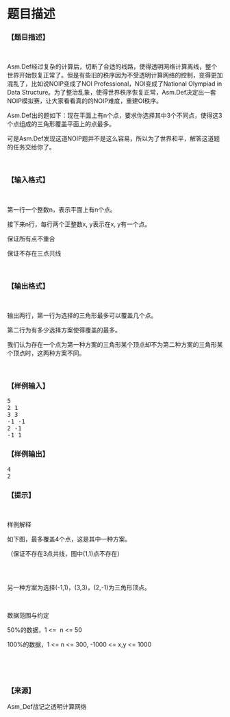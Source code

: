 # 题目描述


<h3>
【题目描述】
</h3>
<p>
<br/>
</p>
<p>
Asm.Def经过复杂的计算后，切断了合适的线路，使得透明网络计算离线，整个世界开始恢复正常了。但是有些旧的秩序因为不受透明计算网络的控制，变得更加混乱了，比如说NOIP变成了NOI Professional，NOI变成了National Olympiad in Data Structure。为了整治乱象，使得世界秩序恢复正常，Asm.Def决定出一套NOIP模拟赛，让大家看看真的的NOIP难度，重建OI秩序。
</p>
<p>
Asm.Def出的题如下：现在平面上有n个点，要求你选择其中3个不同点，使得这3个点组成的三角形覆盖平面上的点最多。
</p>
<p>
可是Asm.Def发现这道NOIP题并不是这么容易，所以为了世界和平，解答这道题的任务交给你了。
</p>
<p>
<br/>
</p>
<h3>
【输入格式】
</h3>
<p>
<br/>
</p>
<p>
第一行一个整数n，表示平面上有n个点。
</p>
<p>
接下来n行，每行两个正整数x, y表示在x, y有一个点。
</p>
<p>
保证所有点不重合
</p>
<p>
保证不存在三点共线
</p>
<p>
<br/>
</p>
<h3>
【输出格式】
</h3>
<p>
<br/>
</p>
<p>
输出两行，第一行为选择的三角形最多可以覆盖几个点。
</p>
<p>
第二行为有多少选择方案使得覆盖的最多。
</p>
<p>
我们认为存在一个点为第一种方案的三角形某个顶点却不为第二种方案的三角形某个顶点时，这两种方案不同。
</p>
<p>
<br/>
</p>
<h3>
【样例输入】
</h3>
<pre>5
2 1
3 3
-1 -1
2 -1
-1 1</pre>
<h3>
【样例输出】
</h3>
<pre>4
2</pre>
<h3>
【提示】
</h3>
<p>
<br/>
</p>
<p>
样例解释
</p>
<p>
如下图，最多覆盖4个点，这是其中一种方案。
</p>
<p>
（保证不存在3点共线，图中(1,1)点不存在）
</p>
<p>
<img src="/upload/image/20151101/20151101065705_67848.jpg" alt=""/> 
</p>
<p>
<br/>
</p>
<p>
另一种方案为选择(-1,1)，(3,3)，(2,-1)为三角形顶点。
</p>
<p>
<br/>
</p>
<p>
数据范围与约定
</p>
<p>
50%的数据，1 &lt;=  n &lt;= 50
</p>
<p>
100%的数据，1 &lt;= n &lt;= 300, -1000 &lt;= x,y &lt;= 1000
</p>
<p>
<br/>
</p>
<p>
<br/>
</p>
<h3>
【来源】
</h3>
<p>
Asm_Def战记之透明计算网络
</p>
